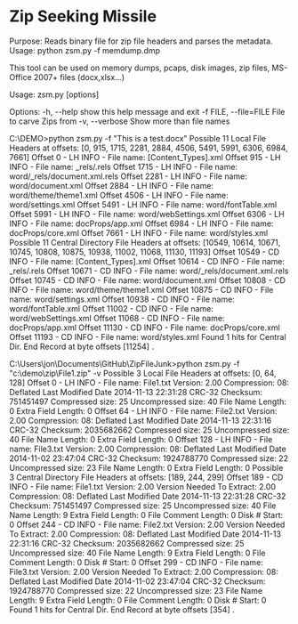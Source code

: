 Zip Seeking Missile
==========================================

Purpose: Reads binary file for zip file headers and parses the metadata.
Usage: python zsm.py -f memdump.dmp

This tool can be used on memory dumps, pcaps, disk images, zip files, MS-Office 2007+ files (docx,xlsx...)

Usage: zsm.py [options]

Options:
  -h, --help            show this help message and exit
  -f FILE, --file=FILE  File to carve Zips from
  -v, --verbose         Show more than file names
  
C:\DEMO>python zsm.py -f "This is a test.docx"
Possible 11 Local File Headers at offsets: [0, 915, 1715, 2281, 2884, 4506, 5491, 5991, 6306, 6984, 7661]
Offset 0 - LH INFO - File name: [Content_Types].xml
Offset 915 - LH INFO - File name: _rels/.rels
Offset 1715 - LH INFO - File name: word/_rels/document.xml.rels
Offset 2281 - LH INFO - File name: word/document.xml
Offset 2884 - LH INFO - File name: word/theme/theme1.xml
Offset 4506 - LH INFO - File name: word/settings.xml
Offset 5491 - LH INFO - File name: word/fontTable.xml
Offset 5991 - LH INFO - File name: word/webSettings.xml
Offset 6306 - LH INFO - File name: docProps/app.xml
Offset 6984 - LH INFO - File name: docProps/core.xml
Offset 7661 - LH INFO - File name: word/styles.xml
Possible 11 Central Directory File Headers at offsets: [10549, 10614, 10671, 10745, 10808, 10875, 10938, 11002, 11068, 11130, 11193]
Offset 10549 - CD INFO - File name: [Content_Types].xml
Offset 10614 - CD INFO - File name: _rels/.rels
Offset 10671 - CD INFO - File name: word/_rels/document.xml.rels
Offset 10745 - CD INFO - File name: word/document.xml
Offset 10808 - CD INFO - File name: word/theme/theme1.xml
Offset 10875 - CD INFO - File name: word/settings.xml
Offset 10938 - CD INFO - File name: word/fontTable.xml
Offset 11002 - CD INFO - File name: word/webSettings.xml
Offset 11068 - CD INFO - File name: docProps/app.xml
Offset 11130 - CD INFO - File name: docProps/core.xml
Offset 11193 - CD INFO - File name: word/styles.xml
Found 1 hits for Central Dir. End Record at byte offsets [11254] .

C:\Users\jon\Documents\GitHub\ZipFileJunk>python zsm.py -f "c:\demo\zip\File1.zip" -v
Possible 3 Local File Headers at offsets: [0, 64, 128]
Offset 0 - LH INFO - File name: File1.txt
        Version: 2.00
        Compression: 08: Deflated
        Last Modified Date 2014-11-13 22:31:28
        CRC-32 Checksum: 751451497
        Compressed size: 25
        Uncompressed size: 40
        File Name Length: 0
        Extra Field Length: 0
Offset 64 - LH INFO - File name: File2.txt
        Version: 2.00
        Compression: 08: Deflated
        Last Modified Date 2014-11-13 22:31:16
        CRC-32 Checksum: 2035682662
        Compressed size: 25
        Uncompressed size: 40
        File Name Length: 0
        Extra Field Length: 0
Offset 128 - LH INFO - File name: File3.txt
        Version: 2.00
        Compression: 08: Deflated
        Last Modified Date 2014-11-02 23:47:04
        CRC-32 Checksum: 1924788770
        Compressed size: 22
        Uncompressed size: 23
        File Name Length: 0
        Extra Field Length: 0
Possible 3 Central Directory File Headers at offsets: [189, 244, 299]
Offset 189 - CD INFO - File name: File1.txt
        Version: 2.00
        Version Needed To Extract: 2.00
        Compression: 08: Deflated
        Last Modified Date 2014-11-13 22:31:28
        CRC-32 Checksum: 751451497
        Compressed size: 25
        Uncompressed size: 40
        File Name Length: 9
        Extra Field Length: 0
        File Comment Length: 0
        Disk # Start: 0
Offset 244 - CD INFO - File name: File2.txt
        Version: 2.00
        Version Needed To Extract: 2.00
        Compression: 08: Deflated
        Last Modified Date 2014-11-13 22:31:16
        CRC-32 Checksum: 2035682662
        Compressed size: 25
        Uncompressed size: 40
        File Name Length: 9
        Extra Field Length: 0
        File Comment Length: 0
        Disk # Start: 0
Offset 299 - CD INFO - File name: File3.txt
        Version: 2.00
        Version Needed To Extract: 2.00
        Compression: 08: Deflated
        Last Modified Date 2014-11-02 23:47:04
        CRC-32 Checksum: 1924788770
        Compressed size: 22
        Uncompressed size: 23
        File Name Length: 9
        Extra Field Length: 0
        File Comment Length: 0
        Disk # Start: 0
Found 1 hits for Central Dir. End Record at byte offsets [354] .